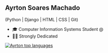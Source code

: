 
## Ayrton Soares Machado
(Python | Django | HTML | CSS | Git) 
- 🎓 Computer Information Systems Student @ []()
- 🐱‍👤 Strongly Dedicated


<div align="left">
 
[![Ayrton top languages](https://github-readme-stats.vercel.app/api/top-langs/?username=Ayrton-Machado&theme=blue-white)](https://github.com/anuraghazra/github-readme-stats)
 
 </div>

